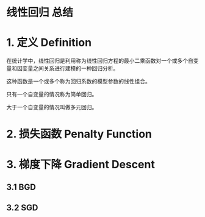 # 线性回归 总结

# 1. 定义 Definition

在统计学中，线性回归是利用称为线性回归方程的最小二乘函数对一个或多个自变量和因变量之间关系进行建模的一种回归分析。

这种函数是一个或多个称为回归系数的模型参数的线性组合。

只有一个自变量的情况称为简单回归。

大于一个自变量的情况叫做多元回归。

# 2. 损失函数 Penalty Function 

# 3. 梯度下降 Gradient Descent

## 3.1 BGD

## 3.2 SGD

